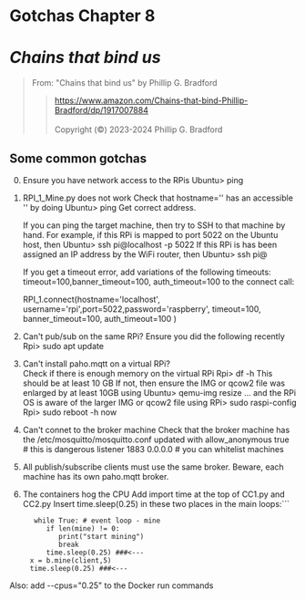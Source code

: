# Gotchas Chapter 8 <br>
# *Chains that bind us*<br>  

> From: "Chains that bind us" by Phillip G. Bradford <br>  
>>  https://www.amazon.com/Chains-that-bind-Phillip-Bradford/dp/1917007884 <br>  
> Copyright (&copy;) 2023-2024 Phillip G. Bradford <br>

## Some common gotchas

0. Ensure you have network access to the RPis
   Ubuntu> ping <Rpi IP address>
   
1. RPI_1_Mine.py does not work
   Check that hostname='<GUEST>' has an accessible '<GUEST>' by doing
   Ubuntu> ping <GUEST>
   Get correct <GUEST> address.
   
   If you can ping the target machine, then try to SSH to that machine by hand.
   For example, if this RPi is mapped to port 5022 on the Ubuntu host, then
   Ubuntu> ssh pi@localhost -p 5022
   If this RPi is has been assigned an IP address <IP-v4-ADDR> by the WiFi router, then
   Ubuntu> ssh pi@<IP-v4-ADDR>
   
   If you get a timeout error, add variations of the following timeouts:
   timeout=100,banner_timeout=100, auth_timeout=100
	to the connect call:

    RPI_1.connect(hostname='localhost',
	username='rpi',port=5022,password='raspberry', timeout=100, banner_timeout=100, auth_timeout=100 )



2. Can't pub/sub on the same RPi?
     Ensure you did the following recently
	 Rpi> sudo apt update 
	 
3. Can't install paho.mqtt on a virtual RPi?  
    Check if there is enough memory on the virtual RPi
	 Rpi>  df -h
	This should be at least 10 GB
	If not, then ensure the IMG or qcow2 file was enlarged by at least 10GB using
	  Ubuntu> qemu-img resize ...
	  and the RPi OS is aware of the larger IMG or qcow2 file using
	  RPi> sudo raspi-config
	  Rpi> sudo reboot -h now

4. Can't connet to the broker machine
     Check that the broker machine has the /etc/mosquitto/mosquitto.conf updated with 
	 allow_anonymous  true   # this is dangerous
     listener 1883 0.0.0.0   # you can whitelist machines
	  
5. All publish/subscribe clients must use the same broker.  Beware, each machine has its own paho.mqtt broker.

6. The containers hog the CPU
   Add import time at the top of CC1.py and CC2.py
   Insert time.sleep(0.25) in these two places in the main loops:```
```while True:
      while True: # event loop - mine
         if len(mine) != 0:
            print("start mining")
            break
         time.sleep(0.25) ###<---
     x = b.mine(client,5)
     time.sleep(0.25) ###<---
```
   Also: add --cpus="0.25" to the Docker run commands

